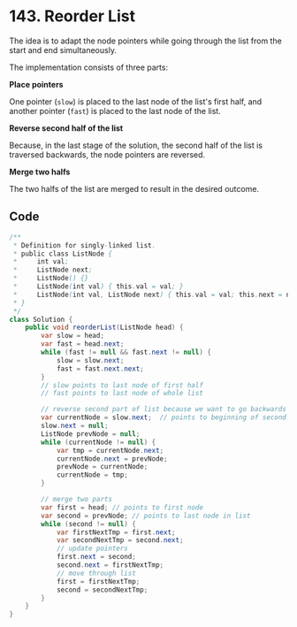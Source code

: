 # 143. Reorder List
The idea is to adapt the node pointers while going through the list from the start and end simultaneously.

The implementation consists of three parts:

**Place pointers**

One pointer (`slow`) is placed to the last node of the list's first half, and another pointer (`fast`) is placed to the last node of the list.

**Reverse second half of the list**

Because, in the last stage of the solution, the second half of the list is traversed backwards, the node pointers are reversed.

**Merge two halfs**

The two halfs of the list are merged to result in the desired outcome.
## Code
```java
/**
 * Definition for singly-linked list.
 * public class ListNode {
 *     int val;
 *     ListNode next;
 *     ListNode() {}
 *     ListNode(int val) { this.val = val; }
 *     ListNode(int val, ListNode next) { this.val = val; this.next = next; }
 * }
 */
class Solution {
    public void reorderList(ListNode head) {
        var slow = head;
        var fast = head.next;
        while (fast != null && fast.next != null) {
            slow = slow.next;
            fast = fast.next.next;
        }
        // slow points to last node of first half
        // fast points to last node of whole list

        // reverse second part of list because we want to go backwards later
        var currentNode = slow.next;  // points to beginning of second half of list
        slow.next = null;
        ListNode prevNode = null;
        while (currentNode != null) {
            var tmp = currentNode.next;
            currentNode.next = prevNode;
            prevNode = currentNode;
            currentNode = tmp;
        }

        // merge two parts
        var first = head; // points to first node
        var second = prevNode; // points to last node in list
        while (second != null) {
            var firstNextTmp = first.next;
            var secondNextTmp = second.next;
            // update pointers
            first.next = second;
            second.next = firstNextTmp;
            // move through list
            first = firstNextTmp;
            second = secondNextTmp;
        }
    }
}
```
